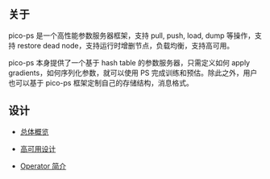 ## 关于

pico-ps 是一个高性能参数服务器框架，支持 pull, push, load, dump 等操作，支持 restore dead node，支持运行时增删节点，负载均衡，支持高可用。

pico-ps 本身提供了一个基于 hash table 的参数服务器，只需定义如何 apply gradients，如何序列化参数，就可以使用 PS 完成训练和预估。除此之外，用户也可以基于 pico-ps 框架定制自己的存储结构，消息格式。

## 设计

- [总体概览](documents/overview.md)

- [高可用设计](documents/availability.md)

- [Operator 简介](documents/operator.md)
